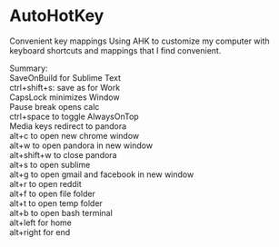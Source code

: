 # AutoHotKey
Convenient key mappings
Using AHK to customize my computer with keyboard shortcuts and mappings that I find convenient.

Summary:  
SaveOnBuild for Sublime Text  
ctrl+shift+s: save as for Work  
CapsLock minimizes Window  
Pause break opens calc  
ctrl+space to toggle AlwaysOnTop  
Media keys redirect to pandora  
alt+c to open new chrome window  
alt+w to open pandora in new window  
alt+shift+w to close pandora  
alt+s to open sublime  
alt+g to open gmail and facebook in new window  
alt+r to open reddit  
alt+f to open file folder  
alt+t to open temp folder  
alt+b to open bash terminal  
alt+left for home  
alt+right for end  

